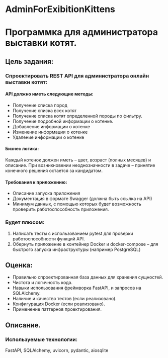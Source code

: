 # AdminForExibitionKittens
# Программка для администратора выставки котят.

## Цель задания:
### Спроектировать REST API для администратора онлайн выставки котят:
                                                                       	
#### API должно иметь следующие методы:
 
- Получение списка пород
- Получение списка всех котят
- Получение списка котят определенной породы по фильтру.
- Получение подробной информации о котенке.
- Добавление информации о котенке
- Изменение информации о котенке
- Удаление информации о котенке
 
#### Бизнес логика:
 
Каждый котенок должен иметь – цвет, возраст (полных месяцев) и описание.
При возникновении неоднозначности в задаче – принятие конечного решения 
остается за кандидатом.

#### Требования к приложению:

- Описание запуска приложения
- Документация в формате Swagger (должна быть ссылка на API)
- Минимум данных, с помощью которых будет возможность проверить 
работоспособность приложения.

### Будет плюсом:
1. Написать тесты с использованием pytest для проверки работоспособности 
функций API.
2. Обернуть приложение в контейнер Docker и docker-compose – для быстрого 
запуска инфраструктуры (например PostgreSQL)
 
## Оценка:
- Правильно спроектированная база данных для хранения сущностей.
- Чистота и логичность кода.
- Навыки использования фреймворка FastAPI, и запросов на SQLAlchemy.
- Наличие и качество тестов (если реализовано).
- Конфигурация Docker (если реализовано).
- Применение паттернов проектирования.

## Описание.
### Используемые технологии:
FastAPI, SQLAlchemy, uvicorn, pydantic, aiosqlite

